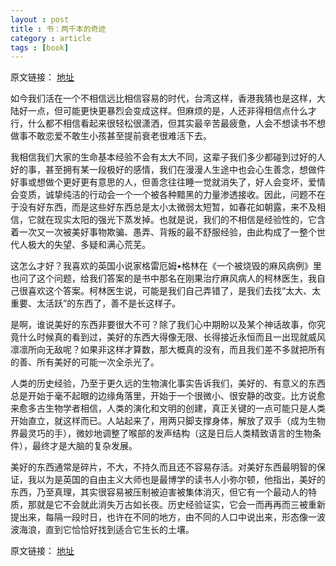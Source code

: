 ```yaml
---
layout : post
title : 书：两千本的奇迹
category : article
tags : [book]
---
```


原文链接： [地址](http://www.dushumashang.com/2257)

如今我们活在一个不相信远比相信容易的时代，台湾这样，香港我猜也是这样，大陆好一点，但可能更快更暴烈会变成这样。但麻烦的是，人还非得相信点什么才行，什么都不相信看起来很轻松很潇洒，但其实最辛苦最疲惫，人会不想读书不想做事不敢恋爱不敢生小孩甚至提前衰老很难活下去。

我相信我们大家的生命基本经验不会有太大不同，这辈子我们多少都碰到过好的人好的事，甚至拥有某一段极好的感情，我们在漫漫人生途中也会心生善念，想做件好事或想做个更好更有意思的人，但善念往往睡一觉就消失了，好人会变坏，爱情会变质，诚挚纯洁的行动会一个一个被各种黯黑的力量渗透接收。因此，问题不在于没有好东西，而是这些好东西总是太小太微弱太短暂，如春花如朝露，来不及相信，它就在现实太阳的强光下蒸发掉。也就是说，我们的不相信是经验性的，它含着一次又一次被美好事物欺骗、愚弄、背叛的最不舒服经验，由此构成了一整个世代人极大的失望、多疑和满心荒芜。

这怎么才好？我喜欢的英国小说家格雷厄姆•格林在《一个被烧毁的麻风病例》里也问了这个问题，给我们答案的是书中那名在刚果治疗麻风病人的柯林医生，我自己很喜欢这个答案。柯林医生说，可能是我们自己弄错了，是我们去找“太大、太重要、太活跃”的东西了，善不是长这样子。

是啊，谁说美好的东西非要很大不可？除了我们心中期盼以及某个神话故事，你究竟什么时候真的看到过，美好的东西大得像无限、长得接近永恒而且一出现就威风凛凛所向无敌呢？如果非这样才算数，那大概真的没有，而且我们差不多就把所有的善、所有美好的可能一次全杀光了。

人类的历史经验，乃至于更久远的生物演化事实告诉我们，美好的、有意义的东西总是开始于毫不起眼的边缘角落里，开始于一个很微小、很安静的改变。比方说愈来愈多古生物学者相信，人类的演化和文明的创建，真正关键的一点可能只是人类开始直立，就这样而已。人站起来了，用两只脚支撑身体，解放了双手（成为生物界最灵巧的手），微妙地调整了喉部的发声结构（这是日后人类精致语言的生物条件），最终才是大脑的复杂发展。

美好的东西通常是碎片，不大，不持久而且还不容易存活。对美好东西最明智的保证，我以为是英国的自由主义大师也是最博学的读书人小弥尔顿，他指出，美好的东西，乃至真理，其实很容易被压制被迫害被集体消灭，但它有一个最动人的特质，那就是它不会就此消失万古如长夜。历史经验证实，它会一而再再而三被重新提出来，每隔一段时日，也许在不同的地方，由不同的人口中说出来，形态像一波波海浪，直到它恰恰好找到适合它生长的土壤。

原文链接： [地址](http://www.dushumashang.com/2257)